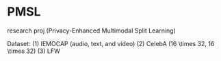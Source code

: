 # PMSL
research proj (Privacy-Enhanced Multimodal Split Learning)

Dataset:
(1) IEMOCAP (audio, text, and video)
(2) CelebA (16 \times 32, 16 \times 32)
(3) LFW
